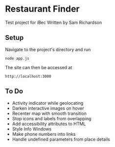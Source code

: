 # Restaurant Finder
Test project for iBec
Written by Sam Richardson

## Setup
Navigate to the project's directory and run
```
node app.js
```
The site can then be accessed at
```
http://localhost:3000
```

## To Do
* Activity indicator while geolocating
* Darken interactive images on hover
* Recenter map with smooth transition
* Stop icons and labels from overlapping
* Add accessibility attributes to HTML
* Style Info Windows
* Make phone numbers into links
* Handle undefined parameters from place details
